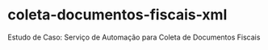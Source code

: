 # coleta-documentos-fiscais-xml
Estudo de Caso: Serviço de Automação para Coleta de Documentos Fiscais
